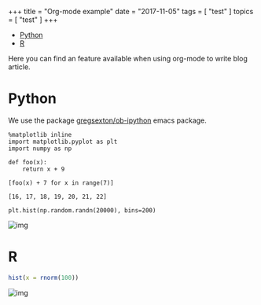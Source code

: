 +++
title = "Org-mode example"
date = "2017-11-05"
tags = [ "test" ]
topics = [ "test" ]
+++

  - [Python](#sec-1)
  - [R](#sec-2)

Here you can find an feature available when using org-mode to write blog article.

# Python<a id="sec-1"></a>

We use the package [gregsexton/ob-ipython](https://github.com/gregsexton/ob-ipython) emacs package.

```ipython
%matplotlib inline
import matplotlib.pyplot as plt
import numpy as np
```

```ipython
def foo(x):
    return x + 9

[foo(x) + 7 for x in range(7)]
```

    [16, 17, 18, 19, 20, 21, 22]

```ipython
plt.hist(np.random.randn(20000), bins=200)
```

![img](./images/cayek/orgmode_example/hist.png)

# R<a id="sec-2"></a>

```R
hist(x = rnorm(100))
```

![img](./images/cayek/orgmode_example/R_ex.png)
